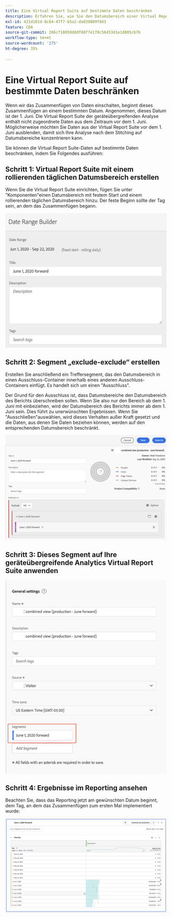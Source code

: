 ```yaml
---
title: Eine Virtual Report Suite auf bestimmte Daten beschränken
description: Erfahren Sie, wie Sie den Datumsbereich einer Virtual Report Suite so einschränken, dass er sich nur auf zugeordnete Daten konzentriert.
exl-id: 421d101d-8c64-47f7-b5a2-da039889f663
feature: CDA
source-git-commit: 266cf18050d60f08f7e170c56453d1e1d805cb7b
workflow-type: tm+mt
source-wordcount: '275'
ht-degree: 35%

---
```


# Eine Virtual Report Suite auf bestimmte Daten beschränken

Wenn wir das Zusammenfügen von Daten einschalten, beginnt dieses Zusammenfügen an einem bestimmten Datum. Angenommen, dieses Datum ist der 1. Juni. Die Virtual Report Suite der geräteübergreifenden Analyse enthält nicht zugeordnete Daten aus dem Zeitraum vor dem 1. Juni. Möglicherweise möchten Sie Daten aus der Virtual Report Suite vor dem 1. Juni ausblenden, damit sich Ihre Analyse nach dem Stitching auf Datumsbereiche konzentrieren kann.

Sie können die Virtual Report Suite-Daten auf bestimmte Daten beschränken, indem Sie Folgendes ausführen:

## Schritt 1: Virtual Report Suite mit einem rollierenden täglichen Datumsbereich erstellen

Wenn Sie die Virtual Report Suite einrichten, fügen Sie unter &quot;Komponenten&quot;einen Datumsbereich mit festem Start und einem rollierenden täglichen Datumsbereich hinzu. Der feste Beginn sollte der Tag sein, an dem das Zusammenfügen begann.

![](assets/rolling-daily.png)

## Schritt 2: Segment „exclude-exclude“ erstellen

Erstellen Sie anschließend ein Treffersegment, das den Datumsbereich in einen Ausschluss-Container innerhalb eines anderen Ausschluss-Containers einfügt. Es handelt sich um einen &quot;Ausschluss&quot;.

Der Grund für den Ausschluss ist, dass Datumsbereiche den Datumsbereich des Berichts überschreiben sollen. Wenn Sie also nur den Bereich ab dem 1. Juni mit einbeziehen, wird der Datumsbereich des Berichts immer ab dem 1. Juni sein. Dies führt zu unerwünschten Ergebnissen. Wenn Sie &quot;Ausschließen&quot;auswählen, wird dieses Verhalten außer Kraft gesetzt und die Daten, aus denen Sie Daten beziehen können, werden auf den entsprechenden Datumsbereich beschränkt.

![](assets/exclude-exclude.png)

## Schritt 3: Dieses Segment auf Ihre geräteübergreifende Analytics Virtual Report Suite anwenden

![](assets/apply-segment.png)

## Schritt 4: Ergebnisse im Reporting ansehen

Beachten Sie, dass das Reporting jetzt am gewünschten Datum beginnt, dem Tag, an dem das Zusammenfügen zum ersten Mal implementiert wurde:

![](assets/report-limited-dates.png)
